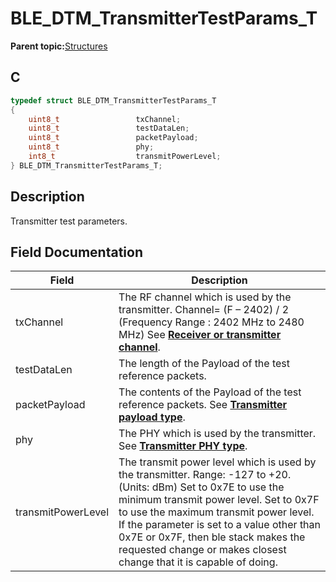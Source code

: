 # BLE\_DTM\_TransmitterTestParams\_T

**Parent topic:**[Structures](GUID-50743802-BA64-42E4-991B-53974AC62A77.md)

## C

```c
typedef struct BLE_DTM_TransmitterTestParams_T
{
    uint8_t                 txChannel;
    uint8_t                 testDataLen;
    uint8_t                 packetPayload;
    uint8_t                 phy;
    int8_t                  transmitPowerLevel;
} BLE_DTM_TransmitterTestParams_T;
```

## Description

Transmitter test parameters.

## Field Documentation

|Field|Description|
|-----|-----------|
|txChannel|The RF channel which is used by the transmitter. Channel= \(F – 2402\) / 2 \(Frequency Range : 2402 MHz to 2480 MHz\) See **[Receiver or transmitter channel](GUID-60BC186A-6C5A-4ABE-B0F9-391C4B40CC18.md)**.|
|testDataLen|The length of the Payload of the test reference packets.|
|packetPayload|The contents of the Payload of the test reference packets. See **[Transmitter payload type](GUID-80C46DBA-4FC8-49C3-94EA-755829267AD7.md)**.|
|phy|The PHY which is used by the transmitter. See **[Transmitter PHY type](GUID-2315B065-4B7A-421C-AC55-122168E3624B.md)**.|
|transmitPowerLevel|The transmit power level which is used by the transmitter. Range: -127 to +20. \(Units: dBm\) Set to 0x7E to use the minimum transmit power level. Set to 0x7F to use the maximum transmit power level. If the parameter is set to a value other than 0x7E or 0x7F, then ble stack makes the requested change or makes closest change that it is capable of doing.|

